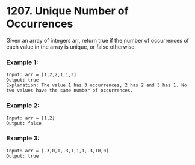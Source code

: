 # 1207. Unique Number of Occurrences
Given an array of integers arr, return true if the number of occurrences of each value in the array is unique, or false otherwise.

### Example 1:
```
Input: arr = [1,2,2,1,1,3]
Output: true
Explanation: The value 1 has 3 occurrences, 2 has 2 and 3 has 1. No two values have the same number of occurrences.
```

### Example 2:
```
Input: arr = [1,2]
Output: false
```

### Example 3:
```
Input: arr = [-3,0,1,-3,1,1,1,-3,10,0]
Output: true
```